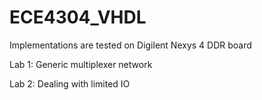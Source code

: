# ECE4304_VHDL
Implementations are tested on Digilent Nexys 4 DDR board

Lab 1: Generic multiplexer network

Lab 2: Dealing with limited IO
